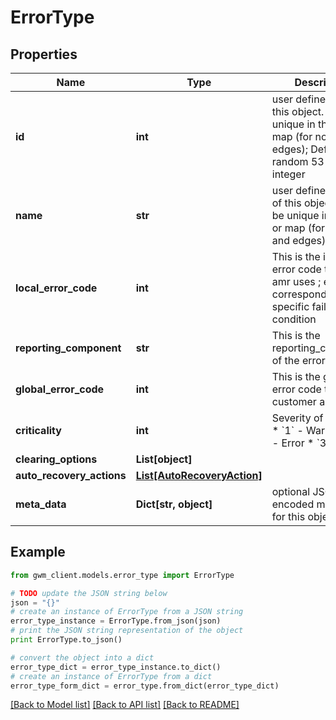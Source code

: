 # ErrorType


## Properties
Name | Type | Description | Notes
------------ | ------------- | ------------- | -------------
**id** | **int** | user defined &#x60;id&#x60; of this object. Must be unique in the site or map (for nodes and edges); Default random 53 bit integer | [optional] 
**name** | **str** | user defined &#x60;name&#x60; of this object. Must be unique in the site or map (for nodes and edges) | 
**local_error_code** | **int** | This is the internal error code that io amr uses ; each corresponds to a specific failure condition | 
**reporting_component** | **str** | This is the reporting_component of the error | 
**global_error_code** | **int** | This is the global error code that the customer assigns  | [optional] 
**criticality** | **int** | Severity of the error  * &#x60;1&#x60; - Warning * &#x60;2&#x60; - Error * &#x60;3&#x60; - Ignore | [optional] 
**clearing_options** | **List[object]** |  | [optional] 
**auto_recovery_actions** | [**List[AutoRecoveryAction]**](AutoRecoveryAction.md) |  | [optional] 
**meta_data** | **Dict[str, object]** | optional JSON encoded metadata for this object | [optional] 

## Example

```python
from gwm_client.models.error_type import ErrorType

# TODO update the JSON string below
json = "{}"
# create an instance of ErrorType from a JSON string
error_type_instance = ErrorType.from_json(json)
# print the JSON string representation of the object
print ErrorType.to_json()

# convert the object into a dict
error_type_dict = error_type_instance.to_dict()
# create an instance of ErrorType from a dict
error_type_form_dict = error_type.from_dict(error_type_dict)
```
[[Back to Model list]](../README.md#documentation-for-models) [[Back to API list]](../README.md#documentation-for-api-endpoints) [[Back to README]](../README.md)


